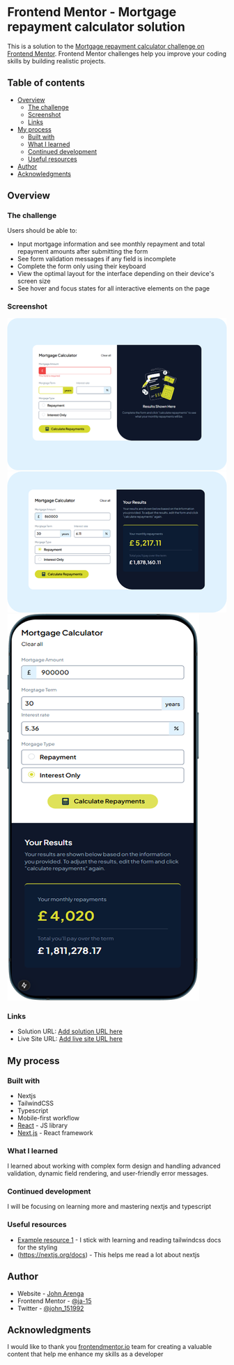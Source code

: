 # Frontend Mentor - Mortgage repayment calculator solution

This is a solution to the [Mortgage repayment calculator challenge on Frontend Mentor](https://www.frontendmentor.io/challenges/mortgage-repayment-calculator-Galx1LXK73). Frontend Mentor challenges help you improve your coding skills by building realistic projects. 

## Table of contents

- [Overview](#overview)
  - [The challenge](#the-challenge)
  - [Screenshot](#screenshot)
  - [Links](#links)
- [My process](#my-process)
  - [Built with](#built-with)
  - [What I learned](#what-i-learned)
  - [Continued development](#continued-development)
  - [Useful resources](#useful-resources)
- [Author](#author)
- [Acknowledgments](#acknowledgments)

## Overview

### The challenge

Users should be able to:

- Input mortgage information and see monthly repayment and total repayment amounts after submitting the form
- See form validation messages if any field is incomplete
- Complete the form only using their keyboard
- View the optimal layout for the interface depending on their device's screen size
- See hover and focus states for all interactive elements on the page

### Screenshot

![](./screenshots/web-screenshot.png)
![](./screenshots/web-form-filled.png) 
![](./screenshots/phone-screenshot.png) 

### Links

- Solution URL: [Add solution URL here](https://github.com/ja-15/mortgage-repayment-calculator)
- Live Site URL: [Add live site URL here](https://mortgage-repayment-calculator-black.vercel.app/)

## My process

### Built with

- Nextjs
- TailwindCSS
- Typescript
- Mobile-first workflow
- [React](https://reactjs.org/) - JS library
- [Next.js](https://nextjs.org/) - React framework


### What I learned

I learned about working with complex form design and handling advanced validation, dynamic field rendering, and user-friendly error messages.


### Continued development

I will be focusing on learning more and mastering nextjs and typescript


### Useful resources

- [Example resource 1](https://tailwindcss.com/docs/installation/framework-guides/nextjs) - I stick with learning and reading tailwindcss docs for the styling
- (https://nextjs.org/docs) - This helps me read a lot about nextjs


## Author

- Website - [John Arenga](my-portfolio-website-black-nine.vercel.app)
- Frontend Mentor - [@ja-15](https://www.frontendmentor.io/profile/ja-15)
- Twitter - [@john_151992](https://x.com/john_151992)


## Acknowledgments

I would like to thank you [frontendmentor.io](https://www.frontendmentor.io) team for creating a valuable content that help me enhance my skills as a developer

